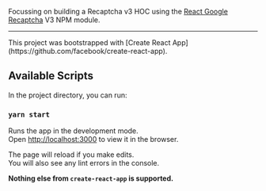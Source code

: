 Focussing on building a Recaptcha v3 HOC using the [React Google Recaptcha](https://github.com/t49tran/react-google-recaptcha-v3) V3 NPM module.

<hr>
This project was bootstrapped with [Create React App](https://github.com/facebook/create-react-app).

## Available Scripts

In the project directory, you can run:

### `yarn start`

Runs the app in the development mode.<br />
Open [http://localhost:3000](http://localhost:3000) to view it in the browser.

The page will reload if you make edits.<br />
You will also see any lint errors in the console.

**Nothing else from `create-react-app` is supported.**
